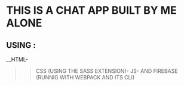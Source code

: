# THIS IS A CHAT APP BUILT BY ME ALONE

## USING :

\_\_HTML-

> > CSS (USING THE SASS EXTENSION)-
> > JS-
> > AND FIREBASE (RUNNIG WITH WEBPACK AND ITS CLI)
